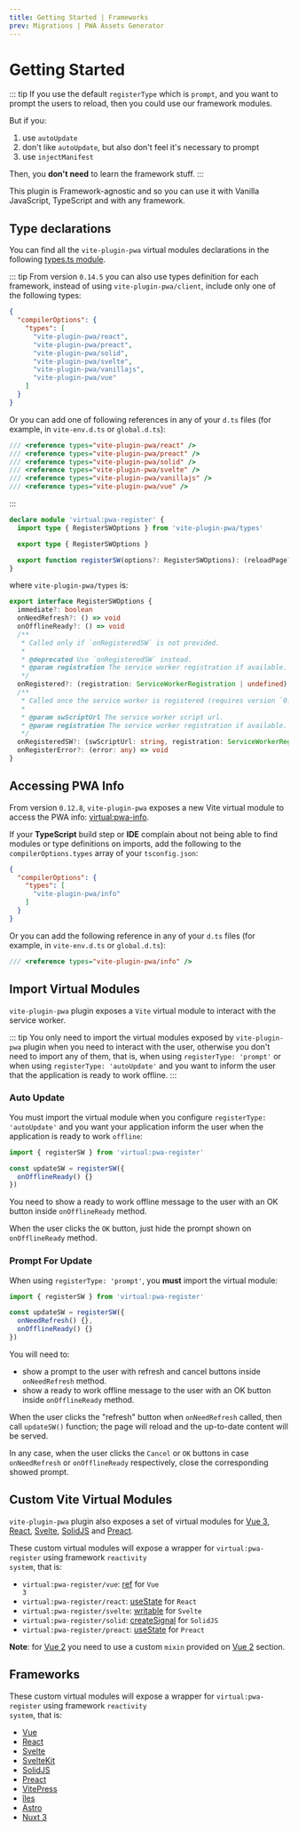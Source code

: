 ```yaml
---
title: Getting Started | Frameworks
prev: Migrations | PWA Assets Generator
---
```


# Getting Started

::: tip
If you use the default `registerType` which is `prompt`, and you want to prompt the users to reload, then you could use our framework modules.

But if you:
1. use `autoUpdate`
2. don't like `autoUpdate`, but also don't feel it's necessary to prompt
3. use `injectManifest`

Then, you **don't need** to learn the framework stuff.
:::

This plugin is Framework-agnostic and so you can use it with Vanilla JavaScript, TypeScript and with any framework.

## Type declarations

You can find all the `vite-plugin-pwa` virtual modules declarations in the following [types.ts module](https://github.com/antfu/vite-plugin-pwa/blob/main/client.d.ts).

::: tip
<TypeScriptError2307 />
From version `0.14.5` you can also use types definition for each framework, instead of using `vite-plugin-pwa/client`, include only one of the following types:
```json
{
  "compilerOptions": {
    "types": [
      "vite-plugin-pwa/react",
      "vite-plugin-pwa/preact",
      "vite-plugin-pwa/solid",
      "vite-plugin-pwa/svelte",
      "vite-plugin-pwa/vanillajs",
      "vite-plugin-pwa/vue"
    ]
  }
}
```

Or you can add one of following references in any of your `d.ts` files (for example, in `vite-env.d.ts` or `global.d.ts`):
```ts
/// <reference types="vite-plugin-pwa/react" />
/// <reference types="vite-plugin-pwa/preact" />
/// <reference types="vite-plugin-pwa/solid" />
/// <reference types="vite-plugin-pwa/svelte" />
/// <reference types="vite-plugin-pwa/vanillajs" />
/// <reference types="vite-plugin-pwa/vue" />
```
:::

```ts
declare module 'virtual:pwa-register' {
  import type { RegisterSWOptions } from 'vite-plugin-pwa/types'

  export type { RegisterSWOptions }

  export function registerSW(options?: RegisterSWOptions): (reloadPage?: boolean) => Promise<void>
}
```

where `vite-plugin-pwa/types` is:

```ts
export interface RegisterSWOptions {
  immediate?: boolean
  onNeedRefresh?: () => void
  onOfflineReady?: () => void
  /**
   * Called only if `onRegisteredSW` is not provided.
   *
   * @deprecated Use `onRegisteredSW` instead.
   * @param registration The service worker registration if available.
   */
  onRegistered?: (registration: ServiceWorkerRegistration | undefined) => void
  /**
   * Called once the service worker is registered (requires version `0.12.8+`).
   *
   * @param swScriptUrl The service worker script url.
   * @param registration The service worker registration if available.
   */
  onRegisteredSW?: (swScriptUrl: string, registration: ServiceWorkerRegistration | undefined) => void
  onRegisterError?: (error: any) => void
}
```

## Accessing PWA Info

From version `0.12.8`, `vite-plugin-pwa` exposes a new Vite virtual module to access the PWA info: [virtual:pwa-info](https://github.com/vite-pwa/vite-plugin-pwa/blob/main/info.d.ts).

If your **TypeScript** build step or **IDE** complain about not being able to find modules or type definitions on imports, add the following to the `compilerOptions.types` array of your `tsconfig.json`:

```json
{
  "compilerOptions": {
    "types": [
      "vite-plugin-pwa/info"
    ]
  }
}
```

Or you can add the following reference in any of your `d.ts` files (for example, in `vite-env.d.ts` or `global.d.ts`):
```ts
/// <reference types="vite-plugin-pwa/info" />
```

## Import Virtual Modules

`vite-plugin-pwa` plugin exposes a `Vite` virtual module to interact with the service worker.

::: tip
You only need to import the virtual modules exposed by `vite-plugin-pwa` plugin when you need to interact with the user, otherwise you don't need to import any of them, that is, when using `registerType: 'prompt'` or when using `registerType: 'autoUpdate'` and you want to inform the user that the application is ready to work offline.
:::

### Auto Update

You must import the virtual module when you configure `registerType: 'autoUpdate'` and you want your application inform the user when the application is ready to work `offline`:

```ts
import { registerSW } from 'virtual:pwa-register'

const updateSW = registerSW({
  onOfflineReady() {}
})
```

You need to show a ready to work offline message to the user with an OK button inside `onOfflineReady` method.

When the user clicks the `OK` button, just hide the prompt shown on `onOfflineReady` method.

### Prompt For Update

When using `registerType: 'prompt'`, you **must** import the virtual module:

```ts
import { registerSW } from 'virtual:pwa-register'

const updateSW = registerSW({
  onNeedRefresh() {},
  onOfflineReady() {}
})
```

You will need to:
- show a prompt to the user with refresh and cancel buttons inside `onNeedRefresh` method.
- show a ready to work offline message to the user with an OK button inside `onOfflineReady` method.

When the user clicks the "refresh" button when `onNeedRefresh` called, then call `updateSW()` function; the page will reload and the up-to-date content will be served.

In any case, when the user clicks the `Cancel` or `OK` buttons in case `onNeedRefresh` or `onOfflineReady` respectively, close the corresponding showed prompt.

## Custom Vite Virtual Modules

`vite-plugin-pwa` plugin also exposes a set of virtual modules for [Vue 3](https://v3.vuejs.org/), [React](https://reactjs.org/), [Svelte](https://svelte.dev/docs), [SolidJS](https://www.solidjs.com/) and [Preact](https://preactjs.com/).  

These custom virtual modules will expose a wrapper for  <code>virtual:pwa-register</code> using framework <code>reactivity system</code>, that is:
- <code>virtual:pwa-register/vue</code>: [ref](https://v3.vuejs.org/api/refs-api.html#ref) for <code>Vue 3</code>
- <code>virtual:pwa-register/react</code>: [useState](https://reactjs.org/docs/hooks-reference.html#usestate) for <code>React</code>
- <code>virtual:pwa-register/svelte</code>: [writable](https://svelte.dev/docs#writable) for <code>Svelte</code>
- <code>virtual:pwa-register/solid</code>: [createSignal](https://www.solidjs.com/docs/latest/api#createsignal) for <code>SolidJS</code>
- <code>virtual:pwa-register/preact</code>: [useState](https://preactjs.com/guide/v10/hooks#usestate) for <code>Preact</code>

**Note**: for [Vue 2](https://vuejs.org/) you need to use a custom `mixin` provided on [Vue 2](/frameworks/vue#vue-2) section.

## Frameworks

These custom virtual modules will expose a wrapper for <code>virtual:pwa-register</code> using framework <code>reactivity system</code>, that is:
- [Vue](/frameworks/vue)
- [React](/frameworks/react)
- [Svelte](/frameworks/svelte)
- [SvelteKit](/frameworks/sveltekit)
- [SolidJS](/frameworks/solidjs)
- [Preact](/frameworks/preact)
- [VitePress](/frameworks/vitepress)
- [îles](/frameworks/iles)
- [Astro](/frameworks/astro)
- [Nuxt 3](/frameworks/nuxt)
